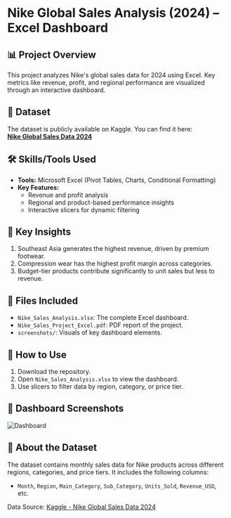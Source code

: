 # Nike Global Sales Analysis (2024) – Excel Dashboard  

## 📊 Project Overview  
This project analyzes Nike's global sales data for 2024 using Excel. Key metrics like revenue, profit, and regional performance are visualized through an interactive dashboard.  

## 📁 Dataset  
The dataset is publicly available on Kaggle. You can find it here:  
[**Nike Global Sales Data 2024**](https://www.kaggle.com/datasets/ayushcx/nike-global-sales-data-2024)  

## 🛠️ Skills/Tools Used  
- **Tools:** Microsoft Excel (Pivot Tables, Charts, Conditional Formatting)  
- **Key Features:**  
  - Revenue and profit analysis  
  - Regional and product-based performance insights  
  - Interactive slicers for dynamic filtering  

## 🔑 Key Insights  
1. Southeast Asia generates the highest revenue, driven by premium footwear.  
2. Compression wear has the highest profit margin across categories.  
3. Budget-tier products contribute significantly to unit sales but less to revenue.  

## 📁 Files Included  
- `Nike_Sales_Analysis.xlsx`: The complete Excel dashboard. 
- `Nike_Sales_Project_Excel.pdf`: PDF report of the project.  
- `screenshots/`: Visuals of key dashboard elements.  

## 🚀 How to Use  
1. Download the repository.  
2. Open `Nike_Sales_Analysis.xlsx` to view the dashboard.  
3. Use slicers to filter data by region, category, or price tier.  

## 📸 Dashboard Screenshots  
![Dashboard](screenshots/dashboard_nike_sales.png)  

## 📌 About the Dataset  
The dataset contains monthly sales data for Nike products across different regions, categories, and price tiers. It includes the following columns:
- `Month`, `Region`, `Main_Category`, `Sub_Category`, `Units_Sold`, `Revenue_USD`, etc.

Data Source: [Kaggle - Nike Global Sales Data 2024](https://www.kaggle.com/datasets/ayushcx/nike-global-sales-data-2024)  
